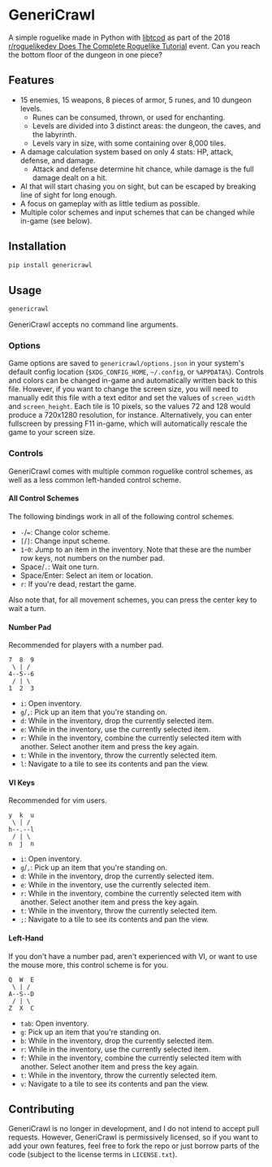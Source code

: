 # GeneriCrawl

A simple roguelike made in Python with [libtcod](https://github.com/libtcod/python-tcod) as part of the 2018 [r/roguelikedev Does The Complete Roguelike Tutorial](https://redd.it/8ql895) event.
Can you reach the bottom floor of the dungeon in one piece?

## Features

- 15 enemies, 15 weapons, 8 pieces of armor, 5 runes, and 10 dungeon levels.
	- Runes can be consumed, thrown, or used for enchanting.
	- Levels are divided into 3 distinct areas: the dungeon, the caves, and the labyrinth.
	- Levels vary in size, with some containing over 8,000 tiles.
- A damage calculation system based on only 4 stats: HP, attack, defense, and damage.
	- Attack and defense determine hit chance, while damage is the full damage dealt on a hit.
- AI that will start chasing you on sight, but can be escaped by breaking line of sight for long enough.
- A focus on gameplay with as little tedium as possible.
- Multiple color schemes and input schemes that can be changed while in-game (see below).

## Installation

```sh
pip install genericrawl
```

## Usage

```sh
genericrawl
```

GeneriCrawl accepts no command line arguments.

### Options

Game options are saved to `genericrawl/options.json` in your system's default config location (`$XDG_CONFIG_HOME`, `~/.config`, or `%APPDATA%`).
Controls and colors can be changed in-game and automatically written back to this file.
However, if you want to change the screen size, you will need to manually edit this file with a text editor and set the values of `screen_width` and `screen_height`.
Each tile is 10 pixels, so the values 72 and 128 would produce a 720x1280 resolution, for instance.
Alternatively, you can enter fullscreen by pressing F11 in-game, which will automatically rescale the game to your screen size.

### Controls

GeneriCrawl comes with multiple common roguelike control schemes, as well as a less common left-handed control scheme.

#### All Control Schemes

The following bindings work in all of the following control schemes.

- `-`/`=`: Change color scheme.
- `[`/`]`: Change input scheme.
- `1`-`0`: Jump to an item in the inventory.
  Note that these are the number row keys, not numbers on the number pad.
- Space/`.`: Wait one turn.
- Space/Enter: Select an item or location.
- `r`: If you're dead, restart the game.

Also note that, for all movement schemes, you can press the center key to wait a turn.

#### Number Pad

Recommended for players with a number pad.

```
7  8  9
 \ | /
4--5--6
 / | \
1  2  3
```

- `i`: Open inventory.
- `g`/`,`: Pick up an item that you're standing on.
- `d`: While in the inventory, drop the currently selected item.
- `e`: While in the inventory, use the currently selected item.
- `r`: While in the inventory, combine the currently selected item with another.
  Select another item and press the key again.
- `t`: While in the inventory, throw the currently selected item.
- `l`: Navigate to a tile to see its contents and pan the view.

#### VI Keys

Recommended for vim users.

```
y  k  u
 \ | /
h--.--l
 / | \
n  j  n
```

- `i`: Open inventory.
- `g`/`,`: Pick up an item that you're standing on.
- `d`: While in the inventory, drop the currently selected item.
- `e`: While in the inventory, use the currently selected item.
- `r`: While in the inventory, combine the currently selected item with another.
  Select another item and press the key again.
- `t`: While in the inventory, throw the currently selected item.
- `;`: Navigate to a tile to see its contents and pan the view.

#### Left-Hand

If you don't have a number pad, aren't experienced with VI, or want to use the mouse more, this control scheme is for you.

```
Q  W  E
 \ | /
A--S--D
 / | \
Z  X  C
```

- `tab`: Open inventory.
- `g`: Pick up an item that you're standing on.
- `b`: While in the inventory, drop the currently selected item.
- `r`: While in the inventory, use the currently selected item.
- `f`: While in the inventory, combine the currently selected item with another.
  Select another item and press the key again.
- `t`: While in the inventory, throw the currently selected item.
- `v`: Navigate to a tile to see its contents and pan the view.

## Contributing

GeneriCrawl is no longer in development, and I do not intend to accept pull requests.
However, GeneriCrawl is permissively licensed, so if you want to add your own features, feel free to fork the repo or just borrow parts of the code (subject to the license terms in `LICENSE.txt`).
